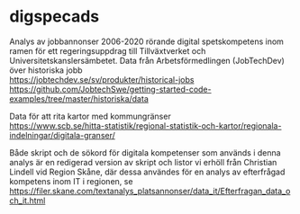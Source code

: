 # digspecads
Analys av jobbannonser 2006-2020 rörande digital spetskompetens inom ramen för ett regeringsuppdrag till Tillväxtverket och Universitetskanslersämbetet. Data från Arbetsförmedlingen (JobTechDev) över historiska jobb <br>
https://jobtechdev.se/sv/produkter/historical-jobs <br>
https://github.com/JobtechSwe/getting-started-code-examples/tree/master/historiska/data

Data för att rita kartor med kommungränser <br>
https://www.scb.se/hitta-statistik/regional-statistik-och-kartor/regionala-indelningar/digitala-granser/

Både skript och de sökord för digitala kompetenser som används i denna analys är en redigerad version av skript och listor vi erhöll från Christian Lindell vid Region Skåne, där dessa användes för en analys av efterfrågad kompetens inom IT i regionen, se https://filer.skane.com/textanalys_platsannonser/data_it/Efterfragan_data_och_it.html 
